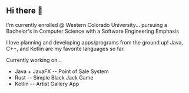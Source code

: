 ## Hi there 👋

I'm currently enrolled @ Western Colorado University... pursuing a Bachelor's in Computer Science with a Software Engineering Emphasis

I love planning and developing apps/programs from the ground up! Java, C++, and Kotlin are my favorite languages so far.

Currently working on...
- Java + JavaFX -- Point of Sale System
- Rust -- Simple Black Jack Game
- Kotlin -- Artist Gallery App

<!--
**azamora96/azamora96** is a ✨ _special_ ✨ repository because its `README.md` (this file) appears on your GitHub profile.

Here are some ideas to get you started:

- 🔭 I’m currently working on ...
- 🌱 I’m currently learning ...
- 👯 I’m looking to collaborate on ...
- 🤔 I’m looking for help with ...
- 💬 Ask me about ...
- 📫 How to reach me: ...
- 😄 Pronouns: ...
- ⚡ Fun fact: ...
-->
